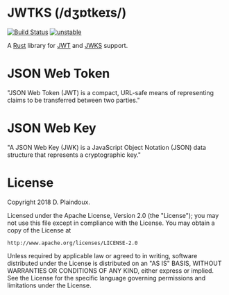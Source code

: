 # JWTKS (/dʒɒtkeɪs/)

[![Build Status](https://travis-ci.org/d-plaindoux/jwtks.svg?branch=master)](https://travis-ci.org/d-plaindoux/jwtks)
[![unstable](http://badges.github.io/stability-badges/dist/unstable.svg)](http://github.com/badges/stability-badges)

A [Rust](https://www.rust-lang.org/en-US/) library for [JWT](https://tools.ietf.org/html/rfc7519) and [JWKS](https://tools.ietf.org/html/rfc7517) support.

# JSON Web Token

"JSON Web Token (JWT) is a compact, URL-safe means of representing claims to be transferred between two parties."

# JSON Web Key

"A JSON Web Key (JWK) is a JavaScript Object Notation (JSON) data structure that represents a cryptographic key."

# License

Copyright 2018 D. Plaindoux.

Licensed under the Apache License, Version 2.0 (the "License");
you may not use this file except in compliance with the License.
You may obtain a copy of the License at

    http://www.apache.org/licenses/LICENSE-2.0

Unless required by applicable law or agreed to in writing, software
distributed under the License is distributed on an "AS IS" BASIS,
WITHOUT WARRANTIES OR CONDITIONS OF ANY KIND, either express or implied.
See the License for the specific language governing permissions and
limitations under the License.

